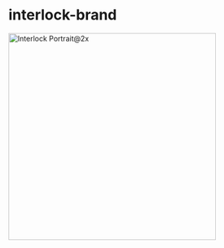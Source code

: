 # interlock-brand

<img width="407" alt="Interlock Portrait@2x" src="https://user-images.githubusercontent.com/37465733/156758277-934bc937-5415-4aa0-a3d7-416bd374abf5.png">
